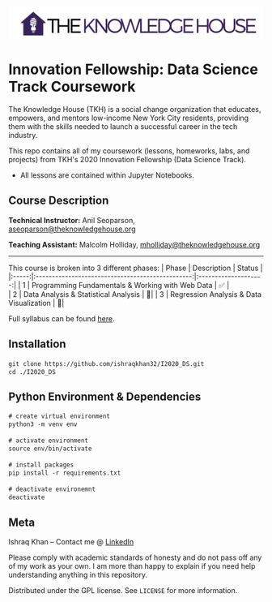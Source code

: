 ![](tkh_logo.png)
# Innovation Fellowship: Data Science Track Coursework

The Knowledge House (TKH) is a social change organization that educates, empowers, and mentors low-income New York City residents, providing them with the skills needed to launch a successful career in the tech industry. 

This repo contains all of my coursework (lessons, homeworks, labs, and projects) from TKH's 2020 Innovation Fellowship (Data Science Track).
- All lessons are contained within Jupyter Notebooks. 

## Course Description
**Technical Instructor:** Anil Seoparson, aseoparson@theknowledgehouse.org

**Teaching Assistant:** Malcolm Holliday, mholliday@theknowledgehouse.org

---

This course is broken into 3 different phases:
| Phase | Description                                      | Status               |             
|:-----:|:------------------------------------------------:|:--------------------:| 
| 1     | Programming Fundamentals & Working with Web Data | :white_check_mark:   |  
| 2     | Data Analysis & Statistical Analysis             | :black_square_button:| 
| 3     | Regression Analysis & Data Visualization         | :black_square_button:|  


Full syllabus can be found [here](https://docs.google.com/document/d/1BDLSvDskE6shlJar5SjAANIYNRq_vJa0iYEuOMi0mI8/edit).

## Installation

```
git clone https://github.com/ishraqkhan32/I2020_DS.git
cd ./I2020_DS
```

## Python Environment & Dependencies

```
# create virtual environment
python3 -m venv env

# activate environment
source env/bin/activate

# install packages
pip install -r requirements.txt

# deactivate environemnt
deactivate

```

## Meta

Ishraq Khan – Contact me @ [LinkedIn](https://www.linkedin.com/in/ishraq-khan/)

Please comply with academic standards of honesty and do not pass off any of my work as your own. I am more than happy to explain if you need help understanding anything in this repository. 

Distributed under the GPL license. See ``LICENSE`` for more information.
